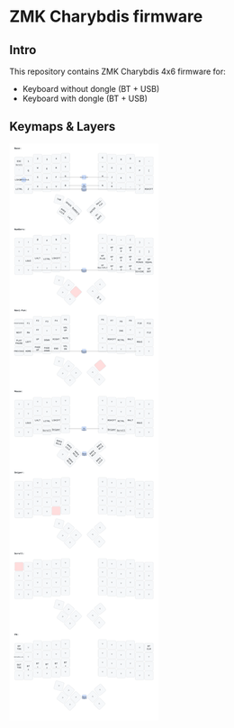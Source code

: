 # ZMK Charybdis firmware

## Intro
This repository contains ZMK Charybdis 4x6 firmware for: 
- Keyboard without dongle (BT + USB)
- Keyboard with dongle (BT + USB)

## Keymaps & Layers

![keymap images](keymap-drawer/charybdis.svg)